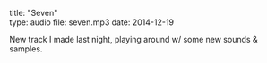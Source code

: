 title: "Seven"  
type: audio
file: seven.mp3
date: 2014-12-19

New track I made last night, playing around w/ some new sounds & samples.
